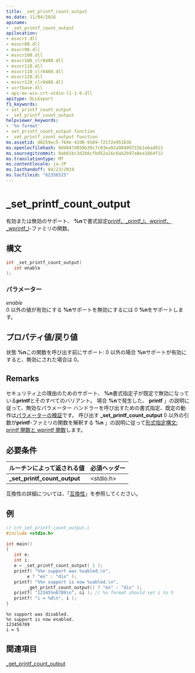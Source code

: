 ```yaml
---
title: _set_printf_count_output
ms.date: 11/04/2016
apiname:
- _set_printf_count_output
apilocation:
- msvcrt.dll
- msvcr80.dll
- msvcr90.dll
- msvcr100.dll
- msvcr100_clr0400.dll
- msvcr110.dll
- msvcr110_clr0400.dll
- msvcr120.dll
- msvcr120_clr0400.dll
- ucrtbase.dll
- api-ms-win-crt-stdio-l1-1-0.dll
apitype: DLLExport
f1_keywords:
- set_printf_count_output
- _set_printf_count_output
helpviewer_keywords:
- '%n format'
- set_printf_count_output function
- _set_printf_count_output function
ms.assetid: d8259ec5-764e-42d0-9169-72172e95163b
ms.openlocfilehash: 0d4847d850b39c7c03ea92a98499715b1e6a4913
ms.sourcegitcommit: 0ab61bc3d2b6cfbd52a16c6ab2b97a8ea1864f12
ms.translationtype: MT
ms.contentlocale: ja-JP
ms.lasthandoff: 04/23/2019
ms.locfileid: "62356525"
---
```

# <a name="setprintfcountoutput"></a>_set_printf_count_output

有効または無効のサポート、 **%n**で書式設定[printf、_printf_l、wprintf、_wprintf_l](printf-printf-l-wprintf-wprintf-l.md)-ファミリの関数。

## <a name="syntax"></a>構文

```C
int _set_printf_count_output(
   int enable
);
```

### <a name="parameters"></a>パラメーター

*enable*<br/>
0 以外の値が有効にする **%n**サポートを無効にするには 0 **%n**をサポートします。

## <a name="property-valuereturn-value"></a>プロパティ値/戻り値

状態 **%n**この関数を呼び出す前にサポート: 0 以外の場合 **%n**サポートが有効にすると、無効にされた場合は 0。

## <a name="remarks"></a>Remarks

セキュリティ上の理由のためのサポート、 **%n**書式指定子が既定で無効になっている**printf**とそのすべてのバリアント。 場合 **%n**で発生した、 **printf** 」の説明に従って、無効なパラメーター ハンドラーを呼び出すための書式指定、既定の動作は[パラメーターの検証](../../c-runtime-library/parameter-validation.md)です。 呼び出す **_set_printf_count_output** 0 以外の引数が**printf**-ファミリの関数を解釈する **%n** 」の説明に従って[形式指定構文: printf 関数と wprintf 関数](../../c-runtime-library/format-specification-syntax-printf-and-wprintf-functions.md)します。

## <a name="requirements"></a>必要条件

|ルーチンによって返される値|必須ヘッダー|
|-------------|---------------------|
|**_set_printf_count_output**|\<stdio.h>|

互換性の詳細については、「[互換性](../../c-runtime-library/compatibility.md)」を参照してください。

## <a name="example"></a>例

```C
// crt_set_printf_count_output.c
#include <stdio.h>

int main()
{
   int e;
   int i;
   e = _set_printf_count_output( 1 );
   printf( "%%n support was %sabled.\n",
        e ? "en" : "dis" );
   printf( "%%n support is now %sabled.\n",
        _get_printf_count_output() ? "en" : "dis" );
   printf( "12345%n6789\n", &i ); // %n format should set i to 5
   printf( "i = %d\n", i );
}
```

```Output
%n support was disabled.
%n support is now enabled.
123456789
i = 5
```

## <a name="see-also"></a>関連項目

[_get_printf_count_output](get-printf-count-output.md)<br/>
